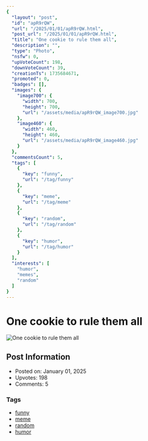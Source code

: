 ```yaml
---
{
  "layout": "post",
  "id": "apR9rQW",
  "url": "/2025/01/01/apR9rQW.html",
  "post_url": "/2025/01/01/apR9rQW.html",
  "title": "One cookie to rule them all",
  "description": "",
  "type": "Photo",
  "nsfw": 0,
  "upVoteCount": 198,
  "downVoteCount": 39,
  "creationTs": 1735684671,
  "promoted": 0,
  "badges": [],
  "images": {
    "image700": {
      "width": 700,
      "height": 700,
      "url": "/assets/media/apR9rQW_image700.jpg"
    },
    "image460": {
      "width": 460,
      "height": 460,
      "url": "/assets/media/apR9rQW_image460.jpg"
    }
  },
  "commentsCount": 5,
  "tags": [
    {
      "key": "funny",
      "url": "/tag/funny"
    },
    {
      "key": "meme",
      "url": "/tag/meme"
    },
    {
      "key": "random",
      "url": "/tag/random"
    },
    {
      "key": "humor",
      "url": "/tag/humor"
    }
  ],
  "interests": [
    "humor",
    "memes",
    "random"
  ]
}
---
```


# One cookie to rule them all

![One cookie to rule them all](/assets/media/apR9rQW_image700.jpg)

## Post Information

- Posted on: January 01, 2025
- Upvotes: 198
- Comments: 5

### Tags

- [funny](/tag/funny)
- [meme](/tag/meme)
- [random](/tag/random)
- [humor](/tag/humor)
